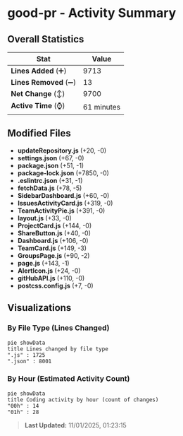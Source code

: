 # good-pr - Activity Summary 

## Overall Statistics

| Stat                   | Value                                                             |
| ---------------------- | ----------------------------------------------------------------- |
| **Lines Added** (➕)   | 9713                                          |
| **Lines Removed** (➖) | 13                                        |
| **Net Change** (↕)    | 9700                |
| **Active Time** (⌚)   | 61 minutes |


## Modified Files
- **updateRepository.js** (+20, -0)
- **settings.json** (+67, -0)
- **package.json** (+51, -1)
- **package-lock.json** (+7850, -0)
- **.eslintrc.json** (+31, -1)
- **fetchData.js** (+78, -5)
- **SidebarDashboard.js** (+60, -0)
- **IssuesActivityCard.js** (+319, -0)
- **TeamActivityPie.js** (+391, -0)
- **layout.js** (+33, -0)
- **ProjectCard.js** (+144, -0)
- **ShareButton.js** (+40, -0)
- **Dashboard.js** (+106, -0)
- **TeamCard.js** (+149, -3)
- **GroupsPage.js** (+90, -2)
- **page.js** (+143, -1)
- **AlertIcon.js** (+24, -0)
- **gitHubAPI.js** (+110, -0)
- **postcss.config.js** (+7, -0)

## Visualizations

### By File Type (Lines Changed)

```mermaid
pie showData
title Lines changed by file type
".js" : 1725
".json" : 8001
```

### By Hour (Estimated Activity Count)

```mermaid
pie showData
title Coding activity by hour (count of changes)
"00h" : 14
"01h" : 28
```


> **Last Updated:** 11/01/2025, 01:23:15